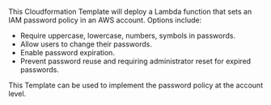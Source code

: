 This Cloudformation Template will deploy a Lambda function that sets an IAM password policy in an AWS account. Options include:
  
  - Require uppercase, lowercase, numbers, symbols in passwords.
  - Allow users to change their passwords.
  - Enable password expiration.
  - Prevent password reuse and requiring administrator reset for expired passwords.

This Template can be used to implement the password policy at the account level. 

